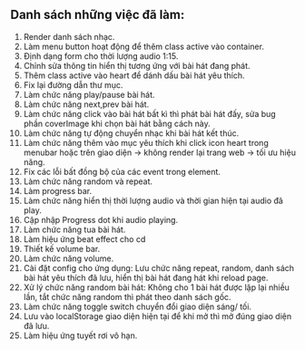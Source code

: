 ## Danh sách những việc đã làm:

1. Render danh sách nhạc.
2. Làm menu button hoạt động để thêm class active vào container.
3. Định dạng form cho thời lượng audio 1:15.
4. Chỉnh sửa thông tin hiển thị tương ứng với bài hát đang phát.
5. Thêm class active vào heart để dánh dấu bài hát yêu thích.
6. Fix lại đường dẫn thư mục.
7. Làm chức năng play/pause bài hát.
8. Làm chức năng next,prev bài hát.
9. Làm chức năng click vào bài hát bất kì thì phát bài hát đấy, sửa bug phần coverImage khi chọn bài hát bằng cách này.
10. Làm chức năng tự động chuyển nhạc khi bài hát kết thúc.
11. Làm chức năng thêm vào mục yêu thích khi click icon heart trong menubar hoặc trên giao diện -> không render lại trang web -> tối ưu hiệu năng.
12. Fix các lỗi bất đồng bộ của các event trong element.
13. Làm chức năng random và repeat.
14. Làm progress bar.
15. Làm chức năng hiển thị thời lượng audio và thời gian hiện tại audio đã play.
16. Cập nhập Progress dot khi audio playing.
17. Làm chức năng tua bài hát.
18. Làm hiệu ứng beat effect cho cd
19. Thiết kế volume bar.
20. Làm chức năng volume.
21. Cài đặt config cho ứng dụng: Lưu chức năng repeat, random, danh sách bài hát yêu thích đã lưu, hiển thị bài hát đang hát khi reload page.
22. Xử lý chức năng random bài hát: Không cho 1 bài hát được lặp lại nhiều lần, tắt chức năng random thì phát theo danh sách gốc.
23. Làm chức năng toggle switch chuyển đổi giao diện sáng/ tối.
24. Lưu vào localStorage giao diện hiện tại để khi mở thì mở đúng giao diện đã lưu.
25. Làm hiệu ứng tuyết rơi vô hạn.

